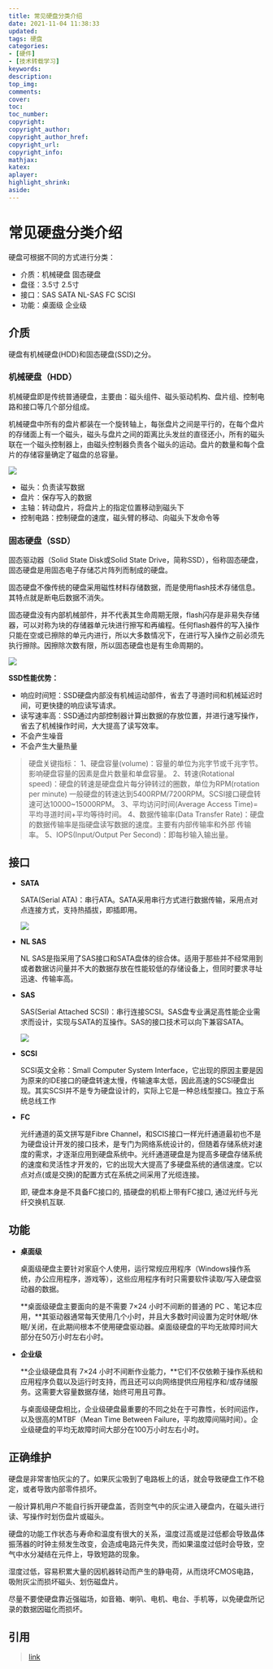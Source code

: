 ```yaml
---
title: 常见硬盘分类介绍
date: 2021-11-04 11:38:33
updated:
tags: 硬盘
categories:
- [硬件]
- [技术转载学习]
keywords: 
description:
top_img:
comments:
cover:
toc:
toc_number:
copyright:
copyright_author:
copyright_author_href:
copyright_url:
copyright_info:
mathjax:
katex:
aplayer:
highlight_shrink:
aside:
---
```


# 常见硬盘分类介绍

硬盘可根据不同的方式进行分类：

- 介质：机械硬盘 固态硬盘
- 盘径：3.5寸 2.5寸
- 接口：SAS SATA NL-SAS FC SCISI
- 功能：桌面级 企业级

## 介质

硬盘有机械硬盘(HDD)和固态硬盘(SSD)之分。

### 机械硬盘（HDD）

机械硬盘即是传统普通硬盘，主要由：磁头组件、磁头驱动机构、盘片组、控制电路和接口等几个部分组成。

机械硬盘中所有的盘片都装在一个旋转轴上，每张盘片之间是平行的，在每个盘片的存储面上有一个磁头，磁头与盘片之间的距离比头发丝的直径还小，所有的磁头联在一个磁头控制器上，由磁头控制器负责各个磁头的运动。盘片的数量和每个盘片的存储容量确定了磁盘的总容量。

<img src="https://cdn.jsdelivr.net/gh/mbfjllybl/pictures-bed/v2-06171106418020cbf7567e93695e3a53_720w.jpg"  />

- 磁头：负责读写数据
- 盘片：保存写入的数据
- 主轴：转动盘片，将盘片上的指定位置移动到磁头下
- 控制电路：控制硬盘的速度，磁头臂的移动、向磁头下发命令等

### 固态硬盘（SSD）

固态驱动器（Solid State Disk或Solid State Drive，简称SSD），俗称固态硬盘，固态硬盘是用固态电子存储芯片阵列而制成的硬盘。

固态硬盘不像传统的硬盘采用磁性材料存储数据，而是使用flash技术存储信息。其特点就是断电后数据不消失。

固态硬盘没有内部机械部件，并不代表其生命周期无限，flash闪存是非易失存储器，可以对称为块的存储器单元块进行擦写和再编程。任何flash器件的写入操作只能在空或已擦除的单元内进行，所以大多数情况下，在进行写入操作之前必须先执行擦除。因擦除次数有限，所以固态硬盘也是有生命周期的。

![](https://cdn.jsdelivr.net/gh/mbfjllybl/pictures-bed/202111040019627.jpeg)

**SSD性能优势：**

- 响应时间短：SSD硬盘内部没有机械运动部件，省去了寻道时间和机械延迟时间，可更快捷的响应读写请求。
- 读写速率高：SSD通过内部控制器计算出数据的存放位置，并进行速写操作，省去了机械操作时间，大大提高了读写效率。
- 不会产生噪音
- 不会产生大量热量

> 硬盘关键指标：
> 1、硬盘容量(volume)：容量的单位为兆字节或千兆字节。影响硬盘容量的因素是盘片数量和单盘容量。
> 2、转速(Rotational speed)：硬盘的转速是硬盘盘片每分钟转过的圈数，单位为RPM(rotation per minute)
> 一般硬盘的转速达到5400RPM/7200RPM。SCSI接口硬盘转速可达10000~15000RPM。
> 3、平均访问时间(Average Access Time)=平均寻道时间+平均等待时间。
> 4、数据传输率(Data Transfer Rate)：硬盘的数据传输率是指硬盘读写数据的速度。主要有内部传输率和外部
> 传输率。
> 5、IOPS(Input/Output Per Second)：即每秒输入输出量。

## 接口

- **SATA**

  SATA(Serial ATA)：串行ATA。SATA采用串行方式进行数据传输，采用点对点连接方式，支持热插拔，即插即用。

  <img src="https://cdn.jsdelivr.net/gh/mbfjllybl/pictures-bed/202111040011229.jpeg"  />

- **NL SAS**

  NL SAS是指采用了SAS接口和SATA盘体的综合体。适用于那些并不经常用到或者数据访问量并不大的数据存放在性能较低的存储设备上，但同时要求寻址迅速、传输率高。

- **SAS**

  SAS(Serial Attached SCSI)：串行连接SCSI。SAS盘专业满足高性能企业需求而设计，实现与SATA的互操作。SAS的接口技术可以向下兼容SATA。

  ![](https://cdn.jsdelivr.net/gh/mbfjllybl/pictures-bed/202111040012735.jpeg)

+ **SCSI**

  SCSI英文全称：Small Computer System Interface，它出现的原因主要是因为原来的IDE接口的硬盘转速太慢，传输速率太低，因此高速的SCSI硬盘出现。其实SCSI并不是专为硬盘设计的，实际上它是一种总线型接口。独立于系统总线工作 

+ **FC**

  光纤通道的英文拼写是Fibre Channel，和SCIS接口一样光纤通道最初也不是为硬盘设计开发的接口技术，是专门为网络系统设计的，但随着存储系统对速度的需求，才逐渐应用到硬盘系统中。光纤通道硬盘是为提高多硬盘存储系统的速度和灵活性才开发的，它的出现大大提高了多硬盘系统的通信速度。它以点对点(或是交换)的配置方式在系统之间采用了光缆连接。

  即, 硬盘本身是不具备FC接口的, 插硬盘的机柜上带有FC接口, 通过光纤与光纤交换机互联.

## 功能

- **桌面级**

  桌面级硬盘主要针对家庭个人使用，运行常规应用程序（Windows操作系统，办公应用程序，游戏等），这些应用程序有时只需要软件读取/写入硬盘驱动器的数据。

  **桌面级硬盘主要面向的是不需要 7×24 小时不间断的普通的 PC 、笔记本应用，**其驱动器通常每天使用几个小时，并且大多数时间设置为定时休眠/休眠/关闭，在此期间根本不使用硬盘驱动器。桌面级硬盘的平均无故障时间大部分在50万小时左右小时。

- **企业级**

  **企业级硬盘具有 7×24 小时不间断作业能力，**它们不仅依赖于操作系统和应用程序负载以及运行时支持，而且还可以向网络提供应用程序和/或存储服务。这需要大容量数据存储，始终可用且可靠。

  与桌面级硬盘相比，企业级硬盘最重要的不同之处在于可靠性，长时间运作，以及很高的MTBF（Mean Time Between Failure，平均故障间隔时间）。企业级硬盘的平均无故障时间大部分在100万小时左右小时。

## 正确维护

硬盘是非常害怕灰尘的了。如果灰尘吸到了电路板上的话，就会导致硬盘工作不稳定，或者导致内部零件损坏。

一般计算机用户不能自行拆开硬盘盖，否则空气中的灰尘进入硬盘内，在磁头进行读、写操作时划伤盘片或磁头。

硬盘的功能工作状态与寿命和温度有很大的关系，温度过高或是过低都会导致晶体振荡器的时钟主频发生改变，会造成电路元件失灵，而如果温度过低时会导致，空气中水分凝结在元件上，导致短路的现象。

湿度过低，容易积累大量的因机器转动而产生的静电荷，从而烧坏CMOS电路，吸附灰尘而损坏磁头、划伤磁盘片。

尽量不要使硬盘靠近强磁场，如音箱、喇叭、电机、电台、手机等，以免硬盘所记录的数据因磁化而损坏。

## 引用

> [link](https://zhuanlan.zhihu.com/p/159676400)

